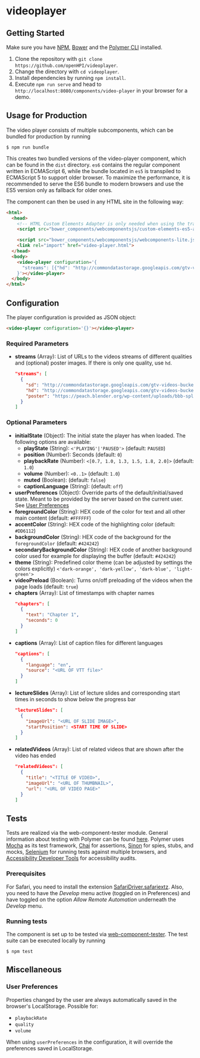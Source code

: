 # videoplayer


## Getting Started

Make sure you have [NPM](https://www.npmjs.com/get-npm), [Bower](https://www.npmjs.com/package/bower) and the [Polymer CLI](https://www.npmjs.com/package/polymer-cli) installed.

1. Clone the repository with `git clone https://github.com/openHPI/videoplayer`.
2. Change the directory with `cd videoplayer`.
3. Install dependencies by running `npm install`.
4. Execute `npm run serve` and head to `http://localhost:8080/components/video-player` in your browser for a demo.

## Usage for Production
The video player consists of multiple subcomponents, which can be bundled for production by running
```
$ npm run bundle
```
This creates two bundled versions of the video-player component, which can be found in the `dist` directory. `es6` contains the regular component written in ECMAScript 6, while the bundle located in `es5` is transpiled to ECMAScript 5 to support older browser.
To maximize the performance, it is recommended to serve the ES6 bundle to modern browsers and use the ES5 version only as fallback for older ones.

The component can then be used in any HTML site in the following way:
```html
<html>
  <head>
    <!-- HTML Custom Elements Adapter is only needed when using the transpiled ES5 version of the component. -->
    <script src="bower_components/webcomponentsjs/custom-elements-es5-adapter.js"></script>

    <script src="bower_components/webcomponentsjs/webcomponents-lite.js"></script>
    <link rel="import" href="video-player.html">
  </head>
  <body>
    <video-player configuration='{
      "streams": [{"hd": "http://commondatastorage.googleapis.com/gtv-videos-bucket/sample/BigBuckBunny.mp4"}]
    }'></video-player>
  </body>
</html>
```

## Configuration

The player configuration is provided as JSON object:
```html
<video-player configuration='{}'></video-player>
```

### Required Parameters
* **streams** (Array): List of URLs to the videos streams of different qualities and (optional) poster images. If there is only one quality, use `hd`.
    ```JSON
    "streams": [
      {
        "sd": "http://commondatastorage.googleapis.com/gtv-videos-bucket/sample/BigBuckBunny.mp4",
        "hd": "http://commondatastorage.googleapis.com/gtv-videos-bucket/sample/BigBuckBunny.mp4",
        "poster": "https://peach.blender.org/wp-content/uploads/bbb-splash.png"
      }
    ]
    ```

### Optional Parameters
* **initialState** (Object): The initial state the player has when loaded. The following options are available:
    * **playState** (String): `<'PLAYING'|'PAUSED'>` (default: `PAUSED`)
    * **position** (Number): Seconds (default: `0`)
    * **playbackRate** (Number): `<[0.7, 1.0, 1.3, 1.5, 1.8, 2.0]>` (default: `1.0`)
    * **volume** (Number): `<0..1>` (default: `1.0`)
    * **muted** (Boolean): (default: `false`)
    * **captionLanguage** (String): (default: `off`)
* **userPreferences** (Object): Override parts of the default/initial/saved state. Meant to be provided by the server based on the current user. See [User Preferences](#user-preferences)
* **foregroundColor** (String): HEX code of the color for text and all other main content (default: `#FFFFFF`)
* **accentColor** (String): HEX code of the highlighting color (default: `#DD6112`)
* **backgroundColor** (String): HEX code of the background for the `foregroundColor` (default: `#424242`)
* **secondaryBackgroundColor** (String): HEX code of another background color used for example for displaying the buffer (default: `#424242`)
* **theme** (String): Predefined color theme (can be adjusted by settings the colors explicitly) `<'dark-orange', 'dark-yellow', 'dark-blue', 'light-green'>`
* **videoPreload** (Boolean): Turns on/off preloading of the videos when the page loads (default: `true`)
* **chapters** (Array): List of timestamps with chapter names
    ```JSON
    "chapters": [
      {
        "text": "Chapter 1",
        "seconds": 0
      }
    ]
    ```
* **captions** (Array): List of caption files for different languages
    ```JSON
    "captions": [
      {
        "language": "en",
        "source": "<URL OF VTT file>"
      }
    ]
    ```
* **lectureSlides** (Array): List of lecture slides and corresponding start times in seconds to show below the progress bar
    ```JSON
    "lectureSlides": [
      {
        "imageUrl": "<URL OF SLIDE IMAGE>",
        "startPosition": <START TIME OF SLIDE>
      }
    ]
    ```
* **relatedVideos** (Array): List of related videos that are shown after the video has ended
    ```JSON
    "relatedVideos": [
      {
        "title": "<TITLE OF VIDEO>",
        "imageUrl": "<URL OF THUMBNAIL>",
        "url": "<URL OF VIDEO PAGE>"
      }
    ]
    ```

## Tests

Tests are realized via the web-component-tester module. General information about testing with Polymer can be found [here](https://www.polymer-project.org/2.0/docs/tools/tests). Polymer uses [Mocha](http://mochajs.org) as its test framework, [Chai](http://chaijs.com) for assertions, [Sinon](http://sinonjs.org/) for spies, stubs, and mocks, [Selenium](http://www.seleniumhq.org/) for running tests against multiple browsers, and [Accessibility Developer Tools](https://github.com/GoogleChrome/accessibility-developer-tools) for accessibility audits.

### Prerequisites

For Safari, you need to install the extension [SafariDriver.safariextz](http://selenium-release.storage.googleapis.com/2.48/SafariDriver.safariextz). Also, you need to have the _Develop_ menu active (toggled on in Preferences) and have toggled on the option _Allow Remote Automation_ underneath the _Develop_ menu.

### Running tests

The component is set up to be tested via [web-component-tester](https://github.com/Polymer/web-component-tester). The test suite can be executed locally by running
```
$ npm test
```

## Miscellaneous
### User Preferences
Properties changed by the user are always automatically saved in the browser's LocalStorage. Possible for:
* `playbackRate`
* `quality`
* `volume`

When using `userPreferences` in the configuration, it will override the preferences saved in LocalStorage.
